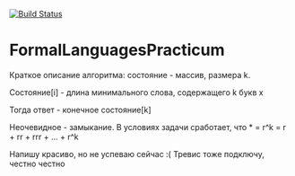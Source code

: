 [![Build Status](https://travis-ci.com/yaishenka/FormalLanguagesPracticum.svg?token=pCrpi9sFsEEr78ZMRHRN&branch=TravisFixes)](https://travis-ci.com/yaishenka/FormalLanguagesPracticum/builds)
# FormalLanguagesPracticum

Краткое описание алгоритма: состояние - массив, размера k.

Состояние[i] - длина минимального слова, содержащего k букв x

Тогда ответ - конечное состояние[k]

Неочевидное - замыкание. В условиях задачи сработает, что * = r^k = r + rr + rrr + ... + r^k

Напишу красиво, но не успеваю сейчас :( Тревис тоже подключу, честно честно
